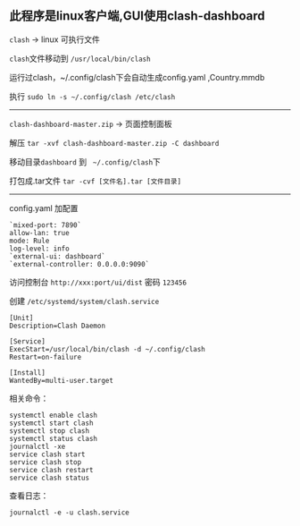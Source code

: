 此程序是linux客户端,GUI使用clash-dashboard
---



`clash` -> linux 可执行文件

`clash`文件移动到 `/usr/local/bin/clash`

运行过clash，~/.config/clash下会自动生成config.yaml ,Country.mmdb

执行 `sudo ln -s ~/.config/clash /etc/clash`

---
`clash-dashboard-master.zip` -> 页面控制面板

解压 `tar -xvf clash-dashboard-master.zip -C dashboard`

移动目录`dashboard` 到 ` ~/.config/clash`下

打包成.tar文件 `tar -cvf [文件名].tar [文件目录]`

---

config.yaml 加配置
```
`mixed-port: 7890`
allow-lan: true
mode: Rule
log-level: info
`external-ui: dashboard`
`external-controller: 0.0.0.0:9090`
```
访问控制台 `http://xxx:port/ui/dist`  密码 `123456`

创建 `/etc/systemd/system/clash.service`
```
[Unit]
Description=Clash Daemon

[Service]
ExecStart=/usr/local/bin/clash -d ~/.config/clash
Restart=on-failure

[Install]
WantedBy=multi-user.target
```

相关命令：
```
systemctl enable clash
systemctl start clash
systemctl stop clash
systemctl status clash
journalctl -xe
service clash start 
service clash stop 
service clash restart
service clash status 
```

查看日志：
```
journalctl -e -u clash.service
```
